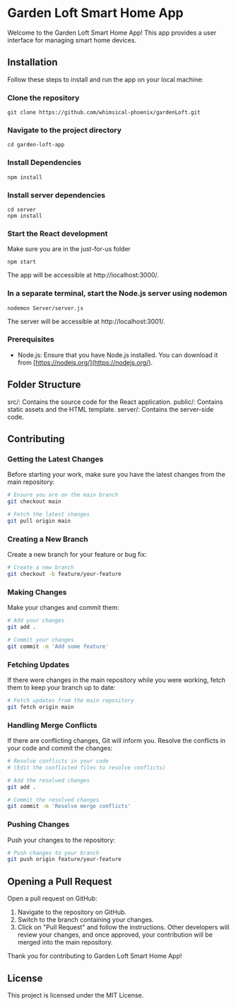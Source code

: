 # Garden Loft Smart Home App

Welcome to the Garden Loft Smart Home App! This app provides a user interface for managing smart home devices.

## Installation

Follow these steps to install and run the app on your local machine:

### Clone the repository

```
git clone https://github.com/whimsical-phoenix/gardenLoft.git
```

### Navigate to the project directory

```
cd garden-loft-app
```

### Install Dependencies

```
npm install
```

### Install server dependencies

```
cd server
npm install
```

### Start the React development

Make sure you are in the just-for-us folder

```
npm start
```

The app will be accessible at http://localhost:3000/.

### In a separate terminal, start the Node.js server using nodemon

```
nodemon Server/server.js
```

The server will be accessible at http://localhost:3001/.

### Prerequisites

- Node.js: Ensure that you have Node.js installed. You can download it from [https://nodejs.org/](https://nodejs.org/).

## Folder Structure

src/: Contains the source code for the React application.
public/: Contains static assets and the HTML template.
server/: Contains the server-side code.

## Contributing

### Getting the Latest Changes

Before starting your work, make sure you have the latest changes from the main repository:

```bash
# Ensure you are on the main branch
git checkout main

# Fetch the latest changes
git pull origin main
```

### Creating a New Branch

Create a new branch for your feature or bug fix:

```bash
# Create a new branch
git checkout -b feature/your-feature
```

### Making Changes

Make your changes and commit them:

```bash
# Add your changes
git add .

# Commit your changes
git commit -m 'Add some feature'
```

### Fetching Updates

If there were changes in the main repository while you were working, fetch them to keep your branch up to date:

```bash
# Fetch updates from the main repository
git fetch origin main
```

### Handling Merge Conflicts

If there are conflicting changes, Git will inform you. Resolve the conflicts in your code and commit the changes:

```bash
# Resolve conflicts in your code
# (Edit the conflicted files to resolve conflicts)

# Add the resolved changes
git add .

# Commit the resolved changes
git commit -m 'Resolve merge conflicts'
```

### Pushing Changes

Push your changes to the repository:

```bash
# Push changes to your branch
git push origin feature/your-feature
```

## Opening a Pull Request

Open a pull request on GitHub:

1. Navigate to the repository on GitHub.
2. Switch to the branch containing your changes.
3. Click on "Pull Request" and follow the instructions.
   Other developers will review your changes, and once approved, your contribution will be merged into the main repository.

Thank you for contributing to Garden Loft Smart Home App!

## License

This project is licensed under the MIT License.
